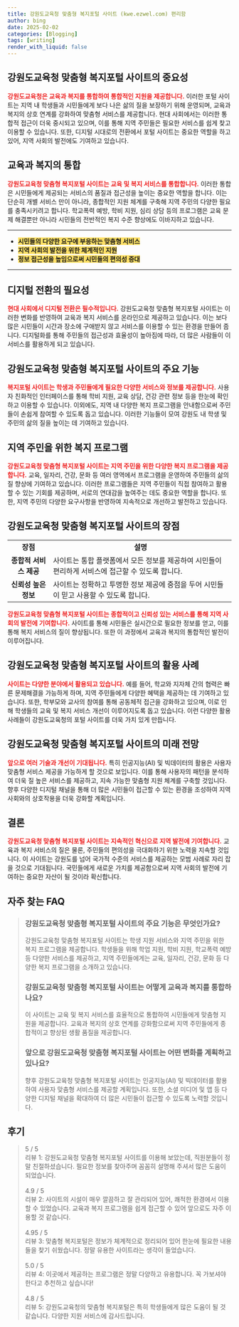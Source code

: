 ```yaml
---
title: 강원도교육청 맞춤형 복지포털 사이트 (kwe.ezwel.com) 편리함
author: bing
date: 2025-02-02
categories: [Blogging]
tags: [writing]
render_with_liquid: false
---
```



<h2 id='강원도교육청 맞춤형 복지포털 사이트의 중요성'>강원도교육청 맞춤형 복지포털 사이트의 중요성</h2>

<p><b><span style="color: #ee2323;">강원도교육청은 교육과 복지를 통합하여 통합적인 지원을 제공합니다.</span></b> 이러한 포털 사이트는 지역 내 학생들과 시민들에게 보다 나은 삶의 질을 보장하기 위해 운영되며, 교육과 복지의 상호 연계를 강화하여 맞춤형 서비스를 제공합니다. 현대 사회에서는 이러한 통합적 접근이 더욱 중시되고 있으며, 이를 통해 지역 주민들은 필요한 서비스를 쉽게 찾고 이용할 수 있습니다. 또한, 디지털 시대로의 전환에서 포털 사이트는 중요한 역할을 하고 있어, 지역 사회의 발전에도 기여하고 있습니다.</p>

<h2 id='교육과 복지의 통합'>교육과 복지의 통합</h2>

<p><b><span style="color: #ee2323;">강원도교육청 맞춤형 복지포털 사이트는 교육 및 복지 서비스를 통합합니다.</span></b> 이러한 통합은 시민들에게 제공되는 서비스의 품질과 접근성을 높이는 중요한 역할을 합니다. 이는 단순히 개별 서비스 만이 아니라, 종합적인 지원 체계를 구축해 지역 주민의 다양한 필요를 충족시키려고 합니다. 학교폭력 예방, 학비 지원, 심리 상담 등의 프로그램은 교육 문제 해결뿐만 아니라 시민들의 전반적인 복지 수준 향상에도 이바지하고 있습니다.</p>

<hr />

<ul>
    <li><b><span style="background-color: #ffe066;">시민들의 다양한 요구에 부응하는 맞춤형 서비스</span></b></li>
    <li><b><span style="background-color: #ffe066;">지역 사회의 발전을 위한 체계적인 지원</span></b></li>
    <li><b><span style="background-color: #ffe066;">정보 접근성을 높임으로써 시민들의 편의성 증대</span></b></li>
</ul>

<hr />

<h2 id='디지털 전환의 필요성'>디지털 전환의 필요성</h2>

<p><b><span style="color: #ee2323;">현대 사회에서 디지털 전환은 필수적입니다.</span></b> 강원도교육청 맞춤형 복지포털 사이트는 이러한 변화를 반영하여 교육과 복지 서비스를 온라인으로 제공하고 있습니다. 이는 보다 많은 시민들이 시간과 장소에 구애받지 않고 서비스를 이용할 수 있는 환경을 만들어 줍니다. 디지털화를 통해 주민들의 접근성과 효율성이 높아짐에 따라, 더 많은 사람들이 이 서비스를 활용하게 되고 있습니다.</p>

<h2 id='주요 기능'>강원도교육청 맞춤형 복지포털 사이트의 주요 기능</h2>

<p><b><span style="color: #ee2323;">복지포털 사이트는 학생과 주민들에게 필요한 다양한 서비스와 정보를 제공합니다.</span></b> 사용자 친화적인 인터페이스를 통해 학비 지원, 교육 상담, 건강 관련 정보 등을 한눈에 확인하고 이용할 수 있습니다. 이외에도, 지역 내 다양한 복지 프로그램을 안내함으로써 주민들이 손쉽게 참여할 수 있도록 돕고 있습니다. 이러한 기능들이 모여 강원도 내 학생 및 주민의 삶의 질을 높이는 데 기여하고 있습니다.</p>

<h2 id='복지 프로그램'>지역 주민을 위한 복지 프로그램</h2>

<p><b><span style="color: #ee2323;">강원도교육청 맞춤형 복지포털 사이트는 지역 주민을 위한 다양한 복지 프로그램을 제공합니다.</span></b> 교육, 일자리, 건강, 문화 등 여러 영역에서 프로그램을 운영하여 주민들의 삶의 질 향상에 기여하고 있습니다. 이러한 프로그램들은 지역 주민들이 직접 참여하고 활용할 수 있는 기회를 제공하며, 서로의 연대감을 높여주는 데도 중요한 역할을 합니다. 또한, 지역 주민의 다양한 요구사항을 반영하여 지속적으로 개선하고 발전하고 있습니다.</p>

<h2 id='강원도교육청 맞춤형 복지포털 사이트의 장점'>강원도교육청 맞춤형 복지포털 사이트의 장점</h2>

<table>
    <tr>
        <td style="text-align: center; height: 17px;"><b>장점</b></td>
        <td style="text-align: center; height: 17px;"><b>설명</b></td>
    </tr>
    <tr>
        <td style="text-align: center; height: 17px;"><b>종합적 서비스 제공</b></td>
        <td>사이트는 통합 플랫폼에서 모든 정보를 제공하여 시민들이 편리하게 서비스에 접근할 수 있도록 합니다.</td>
    </tr>
    <tr>
        <td style="text-align: center; height: 17px;"><b>신뢰성 높은 정보</b></td>
        <td>사이트는 정확하고 투명한 정보 제공에 중점을 두어 시민들이 믿고 사용할 수 있도록 합니다.</td>
    </tr>
</table>

<p><b><span style="color: #ee2323;">강원도교육청 맞춤형 복지포털 사이트는 종합적이고 신뢰성 있는 서비스를 통해 지역 사회의 발전에 기여합니다.</span></b> 사이트를 통해 시민들은 실시간으로 필요한 정보를 얻고, 이를 통해 복지 서비스의 질이 향상됩니다. 또한 이 과정에서 교육과 복지의 통합적인 발전이 이루어집니다.</p>

<h2 id='강원도교육청 맞춤형 복지포털 사이트의 활용 사례'>강원도교육청 맞춤형 복지포털 사이트의 활용 사례</h2>

<p><b><span style="color: #ee2323;">사이트는 다양한 분야에서 활용되고 있습니다.</span></b> 예를 들어, 학교와 지자체 간의 협력은 빠른 문제해결을 가능하게 하며, 지역 주민들에게 다양한 혜택을 제공하는 데 기여하고 있습니다. 또한, 학부모와 교사의 참여를 통해 공동체적 접근을 강화하고 있으며, 이로 인해 학생들의 교육 및 복지 서비스 개선이 이루어지도록 돕고 있습니다. 이런 다양한 활용 사례들이 강원도교육청의 포털 사이트를 더욱 가치 있게 만듭니다.</p>

<h2 id='미래 전망'>강원도교육청 맞춤형 복지포털 사이트의 미래 전망</h2>

<p><b><span style="color: #ee2323;">앞으로 여러 기술과 개선이 기대됩니다.</span></b> 특히 인공지능(AI) 및 빅데이터의 활용은 사용자 맞춤형 서비스 제공을 가능하게 할 것으로 보입니다. 이를 통해 사용자의 패턴을 분석하여 더욱 질 높은 서비스를 제공하고, 지속 가능한 맞춤형 지원 체계를 구축할 것입니다. 향후 다양한 디지털 채널을 통해 더 많은 시민들이 접근할 수 있는 환경을 조성하여 지역 사회와의 상호작용을 더욱 강화할 계획입니다.</p>

<h2 id='결론'>결론</h2>

<p><b><span style="color: #ee2323;">강원도교육청 맞춤형 복지포털 사이트는 지속적인 혁신으로 지역 발전에 기여합니다.</span></b> 교육과 복지 서비스의 질은 물론, 주민들의 편의성을 극대화하기 위한 노력을 지속할 것입니다. 이 사이트는 강원도를 넘어 국가적 수준의 서비스를 제공하는 모범 사례로 자리 잡을 것으로 기대됩니다. 국민들에게 새로운 가치를 제공함으로써 지역 사회의 발전에 기여하는 중요한 자산이 될 것이라 확신합니다.</p>


<h2 id='자주_찾는_FAQ'>자주 찾는 FAQ</h2>
<div itemscope="" itemtype="https://schema.org/FAQPage"> 
<blockquote> 
<div itemscope="" itemprop="mainEntity" itemtype="https://schema.org/Question"> 
<h3 itemprop="name">강원도교육청 맞춤형 복지포털 사이트의 주요 기능은 무엇인가요?</h3> 
<div itemscope="" itemprop="acceptedAnswer" itemtype="https://schema.org/Answer"> 
<span itemprop="text"> 
<p>강원도교육청 맞춤형 복지포털 사이트는 학생 지원 서비스와 지역 주민을 위한 복지 프로그램을 제공합니다. 학생들을 위해 학업 지원, 학비 지원, 학교폭력 예방 등 다양한 서비스를 제공하고, 지역 주민들에게는 교육, 일자리, 건강, 문화 등 다양한 복지 프로그램을 소개하고 있습니다.</p> 
</span> 
</div> 
</div> 

<div itemscope="" itemprop="mainEntity" itemtype="https://schema.org/Question"> 
<h3 itemprop="name">강원도교육청 맞춤형 복지포털 사이트는 어떻게 교육과 복지를 통합하나요?</h3> 
<div itemscope="" itemprop="acceptedAnswer" itemtype="https://schema.org/Answer"> 
<span itemprop="text"> 
<p>이 사이트는 교육 및 복지 서비스를 효율적으로 통합하여 시민들에게 맞춤형 지원을 제공합니다. 교육과 복지의 상호 연계를 강화함으로써 지역 주민들에게 종합적이고 향상된 생활 품질을 제공합니다.</p> 
</span> 
</div> 
</div> 

<div itemscope="" itemprop="mainEntity" itemtype="https://schema.org/Question"> 
<h3 itemprop="name">앞으로 강원도교육청 맞춤형 복지포털 사이트는 어떤 변화를 계획하고 있나요?</h3> 
<div itemscope="" itemprop="acceptedAnswer" itemtype="https://schema.org/Answer"> 
<span itemprop="text"> 
<p>향후 강원도교육청 맞춤형 복지포털 사이트는 인공지능(AI) 및 빅데이터를 활용하여 사용자 맞춤형 서비스를 제공할 계획입니다. 또한, 소셜 미디어 및 앱 등 다양한 디지털 채널을 확대하여 더 많은 시민들이 접근할 수 있도록 노력할 것입니다.</p> 
</span> 
</div> 
</div> 
</blockquote> 
</div>
<h2 id='후기'>후기</h2>
<div itemscope itemtype="https://schema.org/Product">
  <blockquote>
  <div itemprop="review" itemscope itemtype="https://schema.org/Review">
      <div itemprop="reviewRating" itemscope itemtype="https://schema.org/Rating"> <span itemprop="ratingValue">5</span> / <span itemprop="bestRating">5</span> </div>
      <span itemprop="reviewBody">리뷰 1: 강원도교육청 맞춤형 복지포털 사이트를 이용해 보았는데, 직원분들이 정말 친절하셨습니다. 필요한 정보를 찾아주며 꼼꼼히 설명해 주셔서 많은 도움이 되었습니다.</span>
  </div>
  <br>
  <div itemprop="review" itemscope itemtype="https://schema.org/Review">
      <div itemprop="reviewRating" itemscope itemtype="https://schema.org/Rating"> <span itemprop="ratingValue">4.9</span> / <span itemprop="bestRating">5</span> </div>
      <span itemprop="reviewBody">리뷰 2: 사이트의 시설이 매우 깔끔하고 잘 관리되어 있어, 쾌적한 환경에서 이용할 수 있었습니다. 교육과 복지 프로그램을 쉽게 접근할 수 있어 앞으로도 자주 이용할 것 같습니다.</span>
  </div>
  <br>
  <div itemprop="review" itemscope itemtype="https://schema.org/Review">
      <div itemprop="reviewRating" itemscope itemtype="https://schema.org/Rating"> <span itemprop="ratingValue">4.95</span> / <span itemprop="bestRating">5</span> </div>
      <span itemprop="reviewBody">리뷰 3: 맞춤형 복지포털은 정보가 체계적으로 정리되어 있어 한눈에 필요한 내용들을 찾기 쉬웠습니다. 정말 유용한 사이트라는 생각이 들었습니다.</span>
  </div>
  <br>
  <div itemprop="review" itemscope itemtype="https://schema.org/Review">
      <div itemprop="reviewRating" itemscope itemtype="https://schema.org/Rating"> <span itemprop="ratingValue">5.0</span> / <span itemprop="bestRating">5</span> </div>
      <span itemprop="reviewBody">리뷰 4: 이곳에서 제공하는 프로그램은 정말 다양하고 유용합니다. 꼭 가보셔야 한다고 추천하고 싶습니다!</span>
  </div>
  <br>
  <div itemprop="review" itemscope itemtype="https://schema.org/Review">
      <div itemprop="reviewRating" itemscope itemtype="https://schema.org/Rating"> <span itemprop="ratingValue">4.8</span> / <span itemprop="bestRating">5</span> </div>
      <span itemprop="reviewBody">리뷰 5: 강원도교육청의 맞춤형 복지포털은 특히 학생들에게 많은 도움이 될 것 같습니다. 다양한 지원 서비스에 감사드립니다.</span>
  </div>
  </blockquote>
</div>
